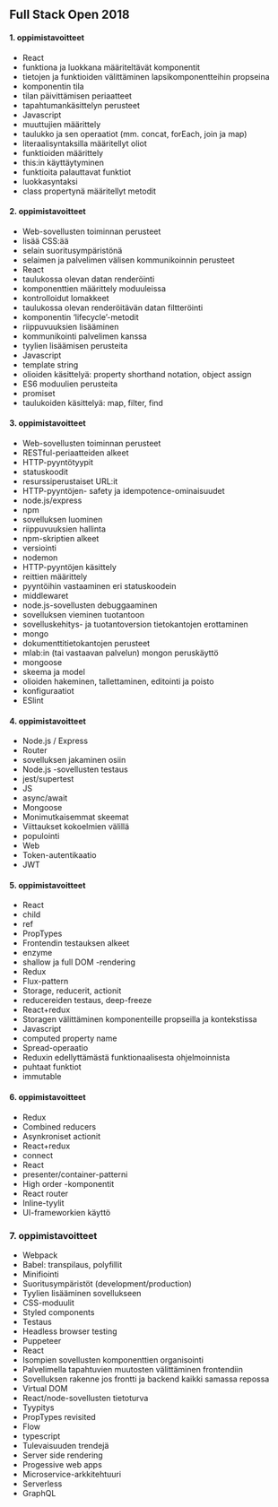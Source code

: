 ## Full Stack Open 2018
#### 1. oppimistavoitteet
- React
- funktiona ja luokkana määriteltävät komponentit
- tietojen ja funktioiden välittäminen lapsikomponentteihin propseina 
- komponentin tila
- tilan päivittämisen periaatteet
- tapahtumankäsittelyn perusteet
- Javascript
- muuttujien määrittely
- taulukko ja sen operaatiot (mm. concat, forEach, join ja map)
- literaalisyntaksilla määritellyt oliot
- funktioiden määrittely
- this:in käyttäytyminen
- funktioita palauttavat funktiot
- luokkasyntaksi
- class propertynä määritellyt metodit

#### 2. oppimistavoitteet
- Web-sovellusten toiminnan perusteet
- lisää CSS:ää
- selain suoritusympäristönä
- selaimen ja palvelimen välisen kommunikoinnin perusteet
- React
- taulukossa olevan datan renderöinti
- komponenttien määrittely moduuleissa
- kontrolloidut lomakkeet
- taulukossa olevan renderöitävän datan filtteröinti
- komponentin ‘lifecycle’-metodit
- riippuvuuksien lisääminen
- kommunikointi palvelimen kanssa
- tyylien lisäämisen perusteita
- Javascript
- template string
- olioiden käsittelyä: property shorthand notation, object assign
- ES6 moduulien perusteita
- promiset
- taulukoiden käsittelyä: map, filter, find

#### 3. oppimistavoitteet
- Web-sovellusten toiminnan perusteet
- RESTful-periaatteiden alkeet
- HTTP-pyyntötyypit
- statuskoodit
- resurssiperustaiset URL:it
- HTTP-pyyntöjen- safety ja idempotence-ominaisuudet
- node.js/express
- npm
- sovelluksen luominen
- riippuvuuksien hallinta
- npm-skriptien alkeet
- versiointi
- nodemon
- HTTP-pyyntöjen käsittely
- reittien määrittely
- pyyntöihin vastaaminen eri statuskoodein
- middlewaret
- node.js-sovellusten debuggaaminen
- sovelluksen vieminen tuotantoon
- sovelluskehitys- ja tuotantoversion tietokantojen erottaminen
- mongo
- dokumenttitietokantojen perusteet
- mlab:in (tai vastaavan palvelun) mongon peruskäyttö
- mongoose
- skeema ja model
- olioiden hakeminen, tallettaminen, editointi ja poisto
- konfiguraatiot
- ESlint

#### 4. oppimistavoitteet
- Node.js / Express
- Router
- sovelluksen jakaminen osiin
- Node.js -sovellusten testaus
- jest/supertest
- JS
- async/await
- Mongoose
- Monimutkaisemmat skeemat
- Viittaukset kokoelmien välillä
- populointi
- Web
- Token-autentikaatio
- JWT

#### 5. oppimistavoitteet
- React
- child
- ref
- PropTypes
- Frontendin testauksen alkeet
- enzyme
- shallow ja full DOM -rendering
- Redux
- Flux-pattern
- Storage, reducerit, actionit
- reducereiden testaus, deep-freeze
- React+redux
- Storagen välittäminen komponenteille propseilla ja kontekstissa
- Javascript
- computed property name
- Spread-operaatio
- Reduxin edellyttämästä funktionaalisesta ohjelmoinnista
- puhtaat funktiot
- immutable

#### 6. oppimistavoitteet
- Redux
- Combined reducers
- Asynkroniset actionit
- React+redux
- connect
- React
- presenter/container-patterni
- High order -komponentit
- React router
- Inline-tyylit
- UI-frameworkien käyttö

### 7. oppimistavoitteet
- Webpack
- Babel: transpilaus, polyfillit
- Minifiointi
- Suoritusympäristöt (development/production)
- Tyylien lisääminen sovellukseen
- CSS-moduulit
- Styled components
- Testaus
- Headless browser testing
- Puppeteer
- React
- Isompien sovellusten komponenttien organisointi
- Palvelimella tapahtuvien muutosten välittäminen frontendiin
- Sovelluksen rakenne jos frontti ja backend kaikki samassa repossa
- Virtual DOM
- React/node-sovellusten tietoturva
- Tyypitys
- PropTypes revisited
- Flow
- typescript
- Tulevaisuuden trendejä
- Server side rendering
- Progessive web apps
- Microservice-arkkitehtuuri
- Serverless
- GraphQL
